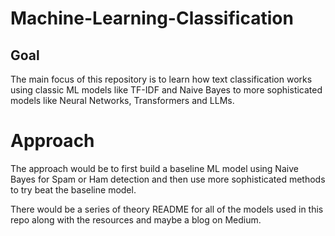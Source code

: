 # Machine-Learning-Classification

## Goal
The main focus of this repository is to learn how text classification works using classic ML models like TF-IDF and Naive Bayes to more sophisticated models like Neural Networks, Transformers and LLMs.

# Approach
The approach would be to first build a baseline ML model using Naive Bayes for Spam or Ham detection and then use more sophisticated methods to try beat the baseline model.

There would be a series of theory README for all of the models used in this repo along with the resources and maybe a blog on Medium.